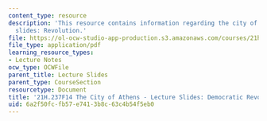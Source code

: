 ```yaml
---
content_type: resource
description: 'This resource contains information regarding the city of athens - lecture
  slides: Revolution.'
file: https://ol-ocw-studio-app-production.s3.amazonaws.com/courses/21h-237-the-city-of-athens-in-the-age-of-pericles-fall-2014/6a2f50fcfb57e7413b8c63c4b54f5eb0_MIT21H_237F14_Revolution.pdf
file_type: application/pdf
learning_resource_types:
- Lecture Notes
ocw_type: OCWFile
parent_title: Lecture Slides
parent_type: CourseSection
resourcetype: Document
title: '21H.237F14 The City of Athens - Lecture Slides: Democratic Revolution'
uid: 6a2f50fc-fb57-e741-3b8c-63c4b54f5eb0
---
```

